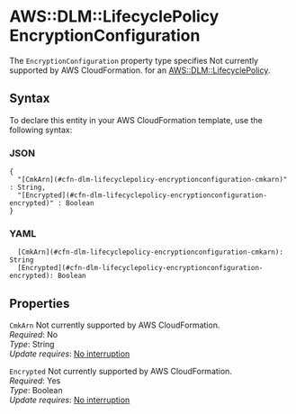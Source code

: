 # AWS::DLM::LifecyclePolicy EncryptionConfiguration<a name="aws-properties-dlm-lifecyclepolicy-encryptionconfiguration"></a>

<a name="aws-properties-dlm-lifecyclepolicy-encryptionconfiguration-description"></a>The `EncryptionConfiguration` property type specifies Not currently supported by AWS CloudFormation\. for an [AWS::DLM::LifecyclePolicy](aws-resource-dlm-lifecyclepolicy.md)\.

## Syntax<a name="aws-properties-dlm-lifecyclepolicy-encryptionconfiguration-syntax"></a>

To declare this entity in your AWS CloudFormation template, use the following syntax:

### JSON<a name="aws-properties-dlm-lifecyclepolicy-encryptionconfiguration-syntax.json"></a>

```
{
  "[CmkArn](#cfn-dlm-lifecyclepolicy-encryptionconfiguration-cmkarn)" : String,
  "[Encrypted](#cfn-dlm-lifecyclepolicy-encryptionconfiguration-encrypted)" : Boolean
}
```

### YAML<a name="aws-properties-dlm-lifecyclepolicy-encryptionconfiguration-syntax.yaml"></a>

```
  [CmkArn](#cfn-dlm-lifecyclepolicy-encryptionconfiguration-cmkarn): String
  [Encrypted](#cfn-dlm-lifecyclepolicy-encryptionconfiguration-encrypted): Boolean
```

## Properties<a name="aws-properties-dlm-lifecyclepolicy-encryptionconfiguration-properties"></a>

`CmkArn`  <a name="cfn-dlm-lifecyclepolicy-encryptionconfiguration-cmkarn"></a>
Not currently supported by AWS CloudFormation\.  
*Required*: No  
*Type*: String  
*Update requires*: [No interruption](https://docs.aws.amazon.com/AWSCloudFormation/latest/UserGuide/using-cfn-updating-stacks-update-behaviors.html#update-no-interrupt)

`Encrypted`  <a name="cfn-dlm-lifecyclepolicy-encryptionconfiguration-encrypted"></a>
Not currently supported by AWS CloudFormation\.  
*Required*: Yes  
*Type*: Boolean  
*Update requires*: [No interruption](https://docs.aws.amazon.com/AWSCloudFormation/latest/UserGuide/using-cfn-updating-stacks-update-behaviors.html#update-no-interrupt)